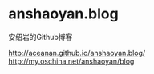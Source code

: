 # anshaoyan.blog
安绍岩的Github博客

http://aceanan.github.io/anshaoyan.blog/
http://my.oschina.net/anshaoyan/blog
